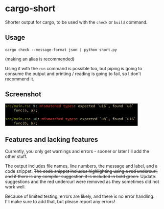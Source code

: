 # cargo-short

Shorter output for cargo, to be used with the `check` or `build` command.

## Usage

`cargo check --message-format json | python short.py`

(making an alias is recommended)

Using it with the `run` command is possible too, but piping is going to consume the output and printing / reading is going to fail, so I don't recommend it.

## Screenshot

<img src="https://raw.githubusercontent.com/jackiboi307/cargo-short/refs/heads/main/screenshot.png">

## Features and lacking features

Currently, you only get warnings and errors - sooner or later I'll add the other stuff.

The output includes file names, line numbers, the message and label, and a code snippet. ~~The code snippet includes highlighting using a red undercurl, and if there is any compiler suggestion it is included in bold green.~~ Update: suggestions and the red undercurl were removed as they sometimes did not work well.

Because of limited testing, errors are likely, and there is no error handling. I'll make sure to add that, but please report any errors!
